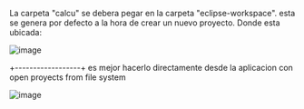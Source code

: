 La carpeta "calcu" se debera pegar en la carpeta "eclipse-workspace". esta se genera por defecto a la hora de crear un nuevo proyecto. 
Donde esta ubicada:

![image](https://github.com/Maretesus666/Calculadora-JAVA/assets/110875568/637116a3-d852-49eb-b841-b6a1e9fc3f84)

+------------------+
es mejor hacerlo directamente desde la aplicacion con open proyects from file system

![image](https://github.com/Maretesus666/Calculadora-JAVA/assets/166169222/ab79b0bd-cbf8-4cce-acad-10b419d953ef)

